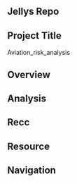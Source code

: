 ## Jellys Repo
## Project Title
Aviation_risk_analysis

## Overview

## Analysis

## Recc

## Resource


## Navigation
